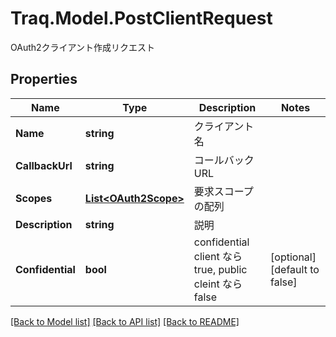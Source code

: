 # Traq.Model.PostClientRequest
OAuth2クライアント作成リクエスト

## Properties

Name | Type | Description | Notes
------------ | ------------- | ------------- | -------------
**Name** | **string** | クライアント名 | 
**CallbackUrl** | **string** | コールバックURL | 
**Scopes** | [**List&lt;OAuth2Scope&gt;**](OAuth2Scope.md) | 要求スコープの配列 | 
**Description** | **string** | 説明 | 
**Confidential** | **bool** | confidential client なら true, public cleint なら false | [optional] [default to false]

[[Back to Model list]](../../README.md#documentation-for-models) [[Back to API list]](../../README.md#documentation-for-api-endpoints) [[Back to README]](../../README.md)

